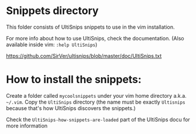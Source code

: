 # Snippets directory

This folder consists of UltiSnips snippets to use in the vim installation.

For more info about how to use UltiSnips, check the documentation. (Also available inside vim: `:help UltiSnips`)

https://github.com/SirVer/ultisnips/blob/master/doc/UltiSnips.txt

# How to install the snippets:

Create a folder called `mycoolsnippets` under your vim home directory a.k.a. `~/.vim`.
Copy the `UltiSnips` directory (the name must be exactly `Ultisnips` because
that's how UltiSnips discovers the snippets.)

Check the `UltiSnips-how-snippets-are-loaded` part of the UltiSnips docu for more information
